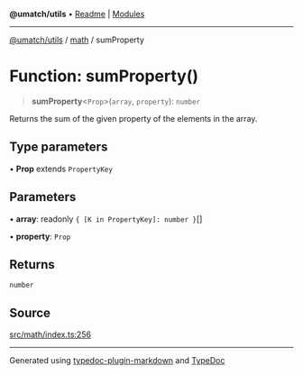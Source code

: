 **@umatch/utils** • [Readme](../../index.md) \| [Modules](../../modules.md)

***

[@umatch/utils](../../modules.md) / [math](../index.md) / sumProperty

# Function: sumProperty()

> **sumProperty**\<`Prop`\>(`array`, `property`): `number`

Returns the sum of the given property of the elements in the array.

## Type parameters

• **Prop** extends `PropertyKey`

## Parameters

• **array**: readonly `{ [K in PropertyKey]: number }`[]

• **property**: `Prop`

## Returns

`number`

## Source

[src/math/index.ts:256](https://github.com/umatch-oficial/utils/blob/1c5b195/src/math/index.ts#L256)

***

Generated using [typedoc-plugin-markdown](https://www.npmjs.com/package/typedoc-plugin-markdown) and [TypeDoc](https://typedoc.org/)

